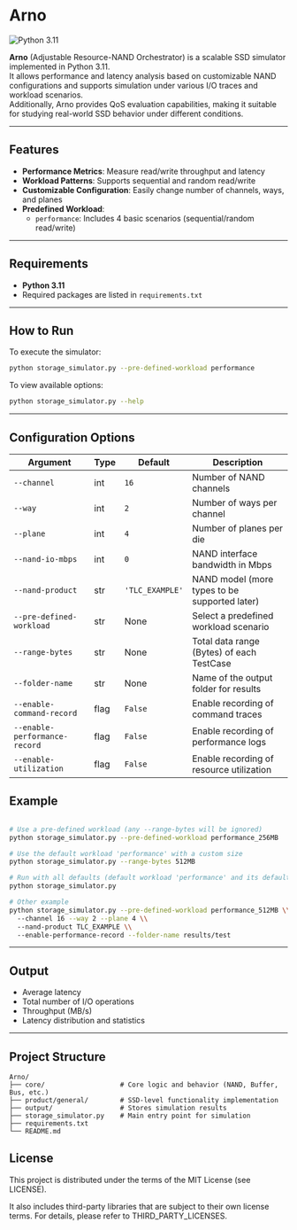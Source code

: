 # Arno

![Python 3.11](https://img.shields.io/badge/python-3.11-blue.svg)

**Arno** (Adjustable Resource-NAND Orchestrator) is a scalable SSD simulator implemented in Python 3.11.  
It allows performance and latency analysis based on customizable NAND configurations and supports simulation under various I/O traces and workload scenarios.  
Additionally, Arno provides QoS evaluation capabilities, making it suitable for studying real-world SSD behavior under different conditions.

---

## Features

- **Performance Metrics**: Measure read/write throughput and latency
- **Workload Patterns**: Supports sequential and random read/write
- **Customizable Configuration**: Easily change number of channels, ways, and planes
- **Predefined Workload**:
  - `performance`: Includes 4 basic scenarios (sequential/random read/write)

---

## Requirements

- **Python 3.11**
- Required packages are listed in `requirements.txt`

---


## How to Run

To execute the simulator:

```bash
python storage_simulator.py --pre-defined-workload performance
```

To view available options:

```bash
python storage_simulator.py --help
```

---

## Configuration Options

| Argument                      | Type | Default         | Description                                   |
|-------------------------------| ---- |-----------------|-----------------------------------------------|
| `--channel`                   | int  | `16`            | Number of NAND channels                       |
| `--way`                       | int  | `2`             | Number of ways per channel                    |
| `--plane`                     | int  | `4`             | Number of planes per die                      |
| `--nand-io-mbps`              | int  | `0`             | NAND interface bandwidth in Mbps              |
| `--nand-product`              | str  | `'TLC_EXAMPLE'` | NAND model (more types to be supported later) |
| `--pre-defined-workload`      | str  | None            | Select a predefined workload scenario         |
| `--range-bytes`               | str  | None            | Total data range (Bytes) of each TestCase     |
| `--folder-name`               | str  | None            | Name of the output folder for results         |
| `--enable-command-record`     | flag | `False`         | Enable recording of command traces            |
| `--enable-performance-record` | flag | `False`         | Enable recording of performance logs          |
| `--enable-utilization`        | flag | `False`         | Enable recording of resource utilization      |


## Example

```bash

# Use a pre-defined workload (any --range-bytes will be ignored)
python storage_simulator.py --pre-defined-workload performance_256MB

# Use the default workload 'performance' with a custom size
python storage_simulator.py --range-bytes 512MB

# Run with all defaults (default workload 'performance' and its default size)
python storage_simulator.py

# Other example
python storage_simulator.py --pre-defined-workload performance_512MB \\  
  --channel 16 --way 2 --plane 4 \\
  --nand-product TLC_EXAMPLE \\
  --enable-performance-record --folder-name results/test
```

---

## Output

- Average latency
- Total number of I/O operations
- Throughput (MB/s)
- Latency distribution and statistics

---

## Project Structure

```text
Arno/
├── core/                   # Core logic and behavior (NAND, Buffer, Bus, etc.)
├── product/general/        # SSD-level functionality implementation
├── output/                 # Stores simulation results
├── storage_simulator.py    # Main entry point for simulation
├── requirements.txt
└── README.md

```

## License
This project is distributed under the terms of the MIT License (see LICENSE).

It also includes third-party libraries that are subject to their own license terms.
For details, please refer to THIRD_PARTY_LICENSES.